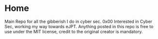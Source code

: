 # Home
Main Repo for all the gibberish I do in cyber sec.  0x00
Interested in Cyber Sec, working my way towards eJPT. 
Anything posted in this repo is free to use under the MIT license, credit to the original creator is mandatory.
